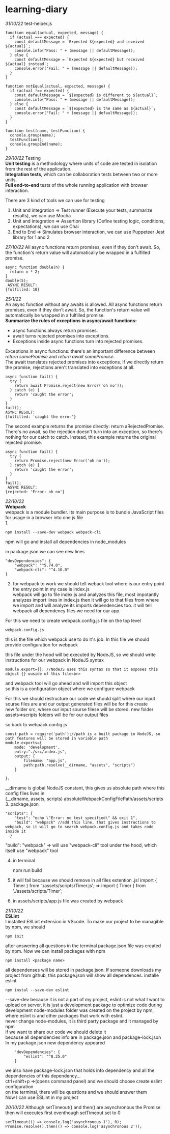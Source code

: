 # learning-diary
<i>31/10/22</i>
test-helper.js

    function equal(actual, expected, message) {
      if (actual === expected) {
        const defaultMessage = `Expected ${expected} and received ${actual}`;
        console.info("Pass: " + (message || defaultMessage));
      } else {
        const defaultMessage = `Expected ${expected} but received ${actual} instead`;
        console.error("Fail: " + (message || defaultMessage));
      }
    }

    function notEqual(actual, expected, message) {
      if (actual !== expected) {
        const defaultMessage = `${expected} is different to ${actual}`;
        console.info("Pass: " + (message || defaultMessage));
      } else {
        const defaultMessage = `${expected} is the same as ${actual}`;
        console.error("Fail: " + (message || defaultMessage));
      }
    }

    function test(name, testFunction) {
      console.group(name);
      testFunction();
      console.groupEnd(name);
    }

<i>29/10/22</i>
Testing<br>
<b>Unit testing</b> is a methodology where units of code are tested in isolation from the rest of the application. <br>
<b>Integration tests</b>, which can be collaboration tests between two or more units.<br>
<b>Full end-to-end</b> tests of the whole running application with browser interaction.<br> 

There are 3 kind of tools we can use for testing
1. Unit and integration => Test runner (Execute your tests, summarize results), we can use Mocha
2. Unit and integration => Assertion library (Define testing logic, conditions, expectations), we can use Chai
3. End to End => Simulates browser interaction, we can use Puppeteer
Jest library for 1 and 2



<i>27/10/22</i>
All async functions return promises, even if they don't await. So, the function's return value will automatically be wrapped in a fulfilled promise.

    async function double(n) {
      return n * 2;
    }
    double(5);
     ASYNC RESULT:
    {fulfilled: 10}
    
<i>25/1/22</i><br>
An async function without any awaits is allowed. All async functions return promises, even if they don't await. So, the function's return value will automatically be wrapped in a fulfilled promise.<br>
<b>Summarize the rules of exceptions in async/await functions:</b><br>

- async functions always return promises.
- await turns rejected promises into exceptions.
- Exceptions inside async functions turn into rejected promises.

Exceptions in async functions: there's an important difference between <i> return somePromise</i> and <i>return await somePromise</i>.<br>
The await translates rejected promises into exceptions. If we directly return the promise, rejections aren't translated into exceptions at all.


    async function fail() {
      try {
        return await Promise.reject(new Error('oh no'));
      } catch (e) {
        return 'caught the error';
      }
    }
    fail();
    ASYNC RESULT:
    {fulfilled: 'caught the error'}

The second example returns the promise directly: return aRejectedPromise. There's no await, so the rejection doesn't turn into an exception, so there's nothing for our catch to catch. Instead, this example returns the original rejected promise.


    async function fail() {
      try {
        return Promise.reject(new Error('oh no'));
      } catch (e) {
        return 'caught the error';
      }
    }
    fail();
     ASYNC RESULT:
    {rejected: 'Error: oh no'}


<i>22/10/22</i><br>
<b>Webpack</b><br>
webpack is a module bundler. Its main purpose is to bundle JavaScript files for usage in a browser into one js file<br>
1. 

    npm install --save-dev webpack webpack-cli
npm will go and install all dependencies in node_modules

in package.json we can see new lines
  
    "devDependencies": {
        "webpack": "^5.74.0",
        "webpack-cli": "^4.10.0"
    }

2. for webpack to work we should tell weback tool where is our entry point
the entry point in my case is index.js<br>
webpack will go to file index.js and analyzes this file, most impotantly analyzes import lines in index.js
then it will go to that files from where we import and will analyze its imports dependencies too.
it will tell webpack all dependency files we need for our app.<br>


For this we need to create webpack.config.js file on the top level<br>

    webpack.config.js 
this is the file which webpack use to do it's job. In this file we should provide configuration for webpack


this file under the hood will be executed by NodeJS, so we should write instructions for our webpack in NodeJS syntax

    module.export={}; //NodeJS uses this syntax so that it exposes this object {} ouside of this file<br>
and webpack tool will go ahead and will import this object<br>
so this is a configuration object where we configure webpack<br>

For this we should restructure our code
we should split where our input sourse files are and our output generated files will be
for this create <br>
new folder src, where our input sourse filese will be stored.
new folder assets=>scripts folders will be for our output files<br>

so back to webpack.config.js

    const path = require('path');//path is a built package in NodeJS, so path features will be stored in variable path
    module.exports={
        mode: 'development',
        entry:"./src/index.js",
        output: {
            filename: "app.js",
            path:path.resolve(__dirname, "assets", "scripts")
        }

    };

__dirname is global NodeJS constant, this gives us absolute path where this config files lives in<br>
(__dirname, assets, scripts)
absoluteWebpackConfigFilePath/assets/scripts
3. package.json

    "scripts": {
        "test": "echo \"Error: no test specified\" && exit 1",
        "build": "webpack" //add this line, that gives instructions to webpack, so it will go to search webpack.config.js and takes code inside it
      }

"build": "webpack"  => will use "webpack-cli" tool under the hood, which itself use "webpack" tool

4. in terminal

    npm run build

5. it will fail because we should remove in all files extention .js!
import { Timer } from './assets/scripts/Timer.js'; => import { Timer } from './assets/scripts/Timer';

6. in assets/scripts/app.js file was created by webpack


<i>21/10/22</i><br>
<b>ESLint</b><br>
I installed ESLint extension in VScode. To make our project to be managible by npm, we should 
    
    npm init    
after answering all questions in the terminal package.json file was created by npm. Now we can install packages with npm 


    npm install <package name>  
all dependenses will be stored in package.json. If someone downloads my project from github, this package.json will show all dependences.
installe eslint

    
    npm instal --save-dev eslint 
--save-dev  because it is not a part of my project, eslint is not what I want to upload on server, it is just a development package to optimize code during development
node-modules folder was created on the project by npm, where eslint is and other packages that work with eslint.<br>
never change node-modules, it is third party package and it managed by npm<br>
if we want to share our code we should delete it<br>
because all dependencies info are in package.json and package-lock.json
In my package.json new dependency appeared

        "devDependencies": {
            "eslint": "^8.25.0"
        }
we also have package-lock.json that holds info dependency and all the dependencies of this dependency...<br>
ctrl+shift+p =>(opens command panel) and we should choose create eslint configuration<br>
on the terminal, there will be questions and we should answer them<br>
Now I can use ESLint in my project

<i>20/10/22</i>
Although setTimeout() and then() are asynchronous the Promise then will executes first eventhough setTimeout set to 0


    setTimeout(() => console.log('asynchronous 1'), 0);
    Promise.resolve().then(() => console.log('asynchronous 2'));
<br>

